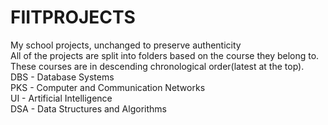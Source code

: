 # FIITPROJECTS
My school projects, unchanged to preserve authenticity  
All of the projects are split into folders based on the course they belong to.  
These courses are in descending chronological order(latest at the top).  
DBS - Database Systems  
PKS - Computer and Communication Networks  
UI - Artificial Intelligence  
DSA - Data Structures and Algorithms
